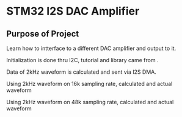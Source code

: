 # STM32 I2S DAC Amplifier

## Purpose of Project

Learn how to intterface to a different DAC amplifier and output to it.

Initialization is done thru I2C, tutorial and library came from .

Data of 2kHz waveform is calculated and sent via I2S DMA.

Using 2kHz waveform on 16k sampling rate, calculated and actual waveform

Using 2kHz waveform on 48k sampling rate, calculated and actual waveform
